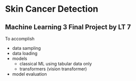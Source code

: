 # Skin Cancer Detection
## Machine Learning 3 Final Project by LT 7


To accomplish
- data sampling
- data loading
- models
  - classical ML using tabular data only
  - transformers (vision transformer)
- model evaluation